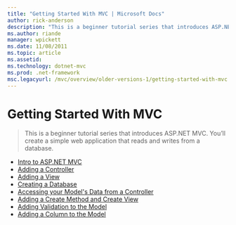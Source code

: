 ```yaml
---
title: "Getting Started With MVC | Microsoft Docs"
author: rick-anderson
description: "This is a beginner tutorial series that introduces ASP.NET MVC. You’ll create a simple web application that reads and writes from a database."
ms.author: riande
manager: wpickett
ms.date: 11/08/2011
ms.topic: article
ms.assetid: 
ms.technology: dotnet-mvc
ms.prod: .net-framework
msc.legacyurl: /mvc/overview/older-versions-1/getting-started-with-mvc
---
```

Getting Started With MVC
====================
> This is a beginner tutorial series that introduces ASP.NET MVC. You’ll create a simple web application that reads and writes from a database.


- [Intro to ASP.NET MVC](getting-started-with-mvc-part1.md)
- [Adding a Controller](getting-started-with-mvc-part2.md)
- [Adding a View](getting-started-with-mvc-part3.md)
- [Creating a Database](getting-started-with-mvc-part4.md)
- [Accessing your Model's Data from a Controller](getting-started-with-mvc-part5.md)
- [Adding a Create Method and Create View](getting-started-with-mvc-part6.md)
- [Adding Validation to the Model](getting-started-with-mvc-part7.md)
- [Adding a Column to the Model](getting-started-with-mvc-part8.md)